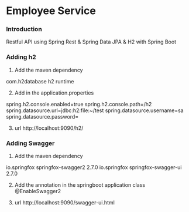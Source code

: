 # Employee Service

### Introduction
Restful API using Spring Rest & Spring Data JPA & H2 with Spring Boot


### Adding h2
1. Add the maven dependency

<dependency>
<groupId>com.h2database</groupId>
<artifactId>h2</artifactId>
 <scope>runtime</scope>
 </dependency>
 
 2. Add in the application.properties
  
  spring.h2.console.enabled=true
  spring.h2.console.path=/h2
  spring.datasource.url=jdbc:h2:file:~/test
  spring.datasource.username=sa
  spring.datasource.password=
  
  3. url
  http://localhost:9090/h2/
        
### Adding Swagger

1. Add the maven dependency

<dependency>
            <groupId>io.springfox</groupId>
            <artifactId>springfox-swagger2</artifactId>
            <version>2.7.0</version>
        </dependency>
        <dependency>
            <groupId>io.springfox</groupId>
            <artifactId>springfox-swagger-ui</artifactId>
            <version>2.7.0</version>
        </dependency>
        

 2. Add the annotation in the springboot application class
  @EnableSwagger2
  
   3. url
       http://localhost:9090/swagger-ui.html
  
  
